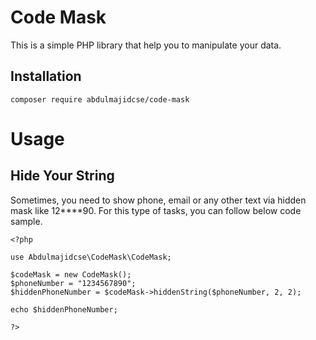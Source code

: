 # Code Mask
This is a simple PHP library that help you to manipulate your data.

## Installation
```
composer require abdulmajidcse/code-mask
```

# Usage

## Hide Your String
Sometimes, you need to show phone, email or any other text via hidden mask like 12****90. For this type of tasks, you can follow below code sample.

```
<?php

use Abdulmajidcse\CodeMask\CodeMask;

$codeMask = new CodeMask();
$phoneNumber = "1234567890";
$hiddenPhoneNumber = $codeMask->hiddenString($phoneNumber, 2, 2);

echo $hiddenPhoneNumber;

?>
```
